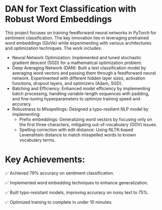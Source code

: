 # DAN for Text Classification with Robust Word Embeddings
This project focuses on training feedforward neural networks in PyTorch for sentiment classification. The key innovation lies in leveraging pretrained word embeddings (GloVe) while experimenting with various architectures and optimization techniques. The work includes:

  - Neural Network Optimization: Implemented and tuned stochastic gradient descent (SGD) for a mathematical optimization problem.
  - Deep Averaging Network (DAN): Built a text classification model by averaging word vectors and passing them through a feedforward neural network. Experimented with different hidden layer sizes, activation functions, dropout layers, and optimizers (Adam, SGD).
  - Batching and Efficiency: Enhanced model efficiency by implementing batch processing, handling variable-length sequences with padding, and fine-tuning hyperparameters to optimize training speed and accuracy.
  - Robustness to Misspellings: Designed a typo-resilient NLP model by implementing:
    - Prefix embeddings: Generalizing word vectors by focusing only on the first three characters, mitigating out-of-vocabulary (OOV) issues.
    - Spelling correction with edit distance: Using NLTK-based Levenshtein distance to match misspelled words to known vocabulary terms.

# Key Achievements:
✅ Achieved 79% accuracy on sentiment classification.

✅ Implemented word embedding techniques to enhance generalization.

✅ Built typo-resistant models, improving accuracy on noisy text to 75%.

✅ Optimized training to complete in under 10 minutes.
